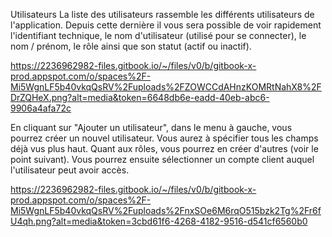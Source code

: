 Utilisateurs
La liste des utilisateurs rassemble les différents utilisateurs de l'application. Depuis cette dernière il vous sera possible de voir rapidement l'identifiant technique, le nom d'utilisateur (utilisé pour se connecter), le nom / prénom, le rôle ainsi que son statut (actif ou inactif).

https://2236962982-files.gitbook.io/~/files/v0/b/gitbook-x-prod.appspot.com/o/spaces%2F-Mi5WgnLF5b40vkqQsRV%2Fuploads%2FZOWCCdAHnzKOMRtNahX8%2FDrZQHeX.png?alt=media&token=6648db6e-eadd-40eb-abc6-9906a4afa72c

En cliquant sur "Ajouter un utilisateur", dans le menu à gauche, vous pourrez créer un nouvel utilisateur. Vous aurez à spécifier tous les champs déjà vus plus haut. Quant aux rôles, vous pourrez en créer d'autres (voir le point suivant). Vous pourrez ensuite sélectionner un compte client auquel l'utilisateur peut avoir accès.

https://2236962982-files.gitbook.io/~/files/v0/b/gitbook-x-prod.appspot.com/o/spaces%2F-Mi5WgnLF5b40vkqQsRV%2Fuploads%2FnxSOe6M6rqO515bzk2Tg%2Fr6fU4qh.png?alt=media&token=3cbd61f6-4268-4182-9516-d541cf6560b0


